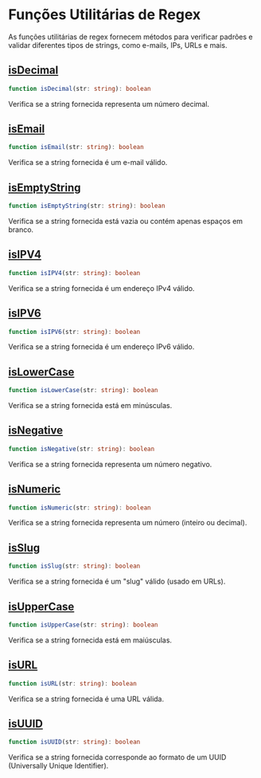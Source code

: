 # Funções Utilitárias de Regex

As funções utilitárias de regex fornecem métodos para verificar padrões e validar diferentes tipos de strings, como e-mails, IPs, URLs e mais.

## [isDecimal](./isDecimal.md)
```typescript
function isDecimal(str: string): boolean
```
Verifica se a string fornecida representa um número decimal.

## [isEmail](./isEmail.md)
```typescript
function isEmail(str: string): boolean
```
Verifica se a string fornecida é um e-mail válido.

## [isEmptyString](./isEmptyString.md)
```typescript
function isEmptyString(str: string): boolean
```
Verifica se a string fornecida está vazia ou contém apenas espaços em branco.

## [isIPV4](./isIPV4.md)
```typescript
function isIPV4(str: string): boolean
```
Verifica se a string fornecida é um endereço IPv4 válido.

## [isIPV6](./isIPV6.md)
```typescript
function isIPV6(str: string): boolean
```
Verifica se a string fornecida é um endereço IPv6 válido.

## [isLowerCase](./isLowerCase.md)
```typescript
function isLowerCase(str: string): boolean
```
Verifica se a string fornecida está em minúsculas.

## [isNegative](./isNegative.md)
```typescript
function isNegative(str: string): boolean
```
Verifica se a string fornecida representa um número negativo.

## [isNumeric](./isNumeric.md)
```typescript
function isNumeric(str: string): boolean
```
Verifica se a string fornecida representa um número (inteiro ou decimal).

## [isSlug](./isSlug.md)
```typescript
function isSlug(str: string): boolean
```
Verifica se a string fornecida é um "slug" válido (usado em URLs).

## [isUpperCase](./isUpperCase.md)
```typescript
function isUpperCase(str: string): boolean
```
Verifica se a string fornecida está em maiúsculas.

## [isURL](./isURL.md)
```typescript
function isURL(str: string): boolean
```
Verifica se a string fornecida é uma URL válida.

## [isUUID](./isUUID.md)
```typescript
function isUUID(str: string): boolean
```
Verifica se a string fornecida corresponde ao formato de um UUID (Universally Unique Identifier).